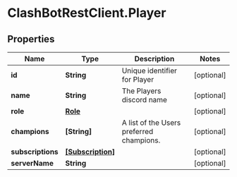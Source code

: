 # ClashBotRestClient.Player

## Properties

Name | Type | Description | Notes
------------ | ------------- | ------------- | -------------
**id** | **String** | Unique identifier for Player | [optional] 
**name** | **String** | The Players discord name | [optional] 
**role** | [**Role**](Role.md) |  | [optional] 
**champions** | **[String]** | A list of the Users preferred champions. | [optional] 
**subscriptions** | [**[Subscription]**](Subscription.md) |  | [optional] 
**serverName** | **String** |  | [optional] 


